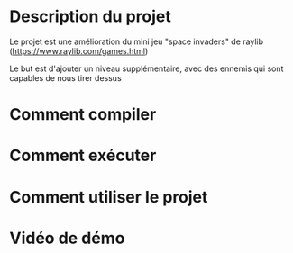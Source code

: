 # Description du projet
Le projet est une amélioration du mini jeu "space invaders" de raylib (https://www.raylib.com/games.html)

Le but est d'ajouter un niveau supplémentaire, avec des ennemis qui sont capables de nous tirer dessus

# Comment compiler


# Comment exécuter


# Comment utiliser le projet


# Vidéo de démo
